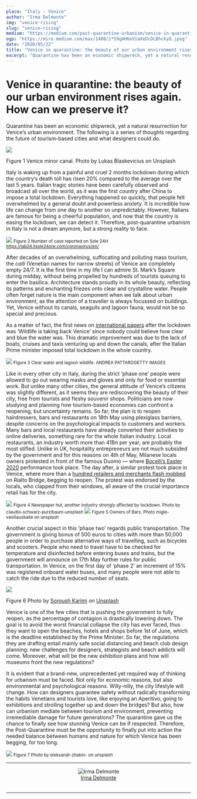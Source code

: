 ```yaml
---
place: "Italy - Venice"
author: "Irma Delmonte"
img: "venice-rising"
slug: "venice-rising"
medium: "https://medium.com/post-quarantine-urbanism/venice-in-quarantine-the-beauty-of-urban-environment-rises-again-how-can-we-preserve-it-82a21710cd46"
ogp: "https://miro.medium.com/max/1400/1*59gAH6eViaXeDcDLBhckyQ.jpeg"
date: "2020/05/22"
title: "Venice in quarantine: the beauty of our urban environment rises again. How can we preserve it?"
excerpt: "Quarantine has been an economic shipwreck, yet a natural resurrection for Venice’s urban environment. The following is a series of thoughts regarding the future of tourism-based cities and what designers could do."
---
```


Venice in quarantine: the beauty of our urban environment rises again. How can we preserve it?
==============================================================================================

Quarantine has been an economic shipwreck, yet a natural resurrection for Venice’s urban environment. The following is a series of thoughts regarding the future of tourism-based cities and what designers could do.

<img class="s t u hn ai" src="https://miro.medium.com/max/1400/1*59gAH6eViaXeDcDLBhckyQ.jpeg"/>

Figure 1 Venice minor canal. Photo by Lukas Blaskevicius on Unsplash

Italy is waking up from a painful and cruel 2 months lockdown during which the country’s death toll has risen 20% compared to the average over the last 5 years. Italian tragic stories have been carefully observed and broadcast all over the world, as it was the first country after China to impose a total lockdown. Everything happened so quickly, that people felt overwhelmed by a general doubt and powerless anxiety. It is incredible how life can change from one day to another so unpredictably. However, Italians are famous for being a cheerful population, and now that the country is easing the lockdown, we can detect it. Therefore, post-quarantine urbanism in Italy is not a dream anymore, but a strong reality to face.

<img class="s t u hn ai" src="https://miro.medium.com/max/1400/1*TNOmHvsQ2h09BJLHt12_Aw.jpeg"/>
<small>
Figure 2 Number of case reported on Sole 24H <a href="https://lab24.ilsole24ore.com/coronavirus/en/" alt="">https://lab24.ilsole24ore.com/coronavirus/en/</a>
</small>

After decades of an overwhelming, suffocating and polluting mass tourism, the _calli_ (Venetian names for narrow streets) of Venice are completely empty 24/7. It is the first time in my life I can admire St. Mark’s Square during midday, without being propelled by hundreds of tourists queuing to enter the basilica. Architecture stands proudly in its whole beauty, reflecting its patterns and enchanting friezes onto clear and crystalline water. People often forget nature is the main component when we talk about urban environment, as the attention of a traveller is always focussed on buildings. Yet, Venice without its canals, seagulls and lagoon fauna, would not be so special and precious.

As a matter of fact, the first news on [international papers](https://www.theguardian.com/environment/2020/mar/20/nature-is-taking-back-venice-wildlife-returns-to-tourist-free-city) after the lockdown was ‘Wildlife is taking back Venice’ since nobody could believe how clear and blue the water was. This dramatic improvement was due to the lack of boats, cruises and taxis venturing up and down the canals, after the Italian Prime minister imposed total lockdown in the whole country.

<img class="s t u hn ai" src="https://miro.medium.com/max/1400/1*Igeq2CJFa5OGYSn0vHpUqw.jpeg"/>
<small>
Figure 3 Clear water and lagoon wildlife. ANDREA PATTAROGETTY IMAGES
</small>

Like in every other city in Italy, during the strict ‘phase one’ people were allowed to go out wearing masks and gloves and only for food or essential work. But unlike many other cities, the general attitude of Venice’s citizens was slightly different, as it seems they are rediscovering the beauty of their city, free from tourists and fleshy souvenir shops. Politicians are now studying and planning how tourism-based economies can confront a reopening, but uncertainty remains. So far, the plan is to reopen hairdressers, bars and restaurants on 18th May using plexiglass barriers, despite concerns on the psychological impacts to customers and workers. Many bars and local restaurants have already converted their activities to online deliveries, something rare for the whole Italian industry. Local restaurants, an industry worth more than 41Bn per year, are probably the most stifled. Unlike in UK, hospitality entrepreneurs are not much subsided by the government and for this reasons on 4th of May, Milanese locals owners protested in front of the famous Duomo — where [Bocelli’s Easter 2020](https://www.youtube.com/watch?v=bpXwOSHTwsY) performance took place. The day after, a similar protest took place in Venice, where more than a [hundred retailers and merchants flash mobbed](https://www.telegraph.co.uk/news/2020/05/05/pictures-day-5th-may-2020/hundreds-protesters-manifest-venice-italy-protest-against-measures/) on Rialto Bridge, begging to reopen. The protest was endorsed by the locals, who clapped from their windows, all aware of the crucial importance retail has for the city.

<img class="s t u hn ai" src="https://miro.medium.com/max/1400/1*raDCs8nCts5lwuCln8GyrQ.jpeg"/>
<small>
Figure 4 Newspaper hut, another industry strongly affected by lockdown. Photo by claudio-schwarz-purzlbaum-unsplash
</small>

<img class="s t u hn ai" src="https://miro.medium.com/max/1400/1*Gc6njdSLmwXqSdQVAZLChQ.jpeg"/>
<small>
Figure 5 Owners of Bars. Photo migle-vasiliauskaite on unsplash
</small>

Another crucial aspect in this ‘phase two’ regards public transportation. The government is giving bonus of 500 euros to cities with more than 50,000 people in order to purchase alternative ways of travelling, such as bicycles and scooters. People who need to travel have to be checked for temperature and disinfected before entering buses and trains, but the government will announce on 17th May further rules for public transportation. In Venice, on the first day of ‘phase 2’ an increment of 15% was registered onboard water buses, and many people were not able to catch the ride due to the reduced number of seats.

<img class="s t u hn ai" src="https://miro.medium.com/max/1400/1*ABdUWS8jruCu5gxHtxQXHQ.jpeg"/>

Figure 6 Photo by [Soroush Karimi](https://unsplash.com/@soroushkarimi?utm_source=unsplash&utm_medium=referral&utm_content=creditCopyText) on [Unsplash](https://unsplash.com/s/photos/venice-quarantene?utm_source=unsplash&utm_medium=referral&utm_content=creditCopyText)

Venice is one of the few cities that is pushing the government to fully reopen, as the percentage of contagion is drastically lowering down. The goal is to avoid the worst financial collapse the city has ever faced, thus they want to open the beaches, hotels and shops before 1st of June, which is the deadline established by the Prime Minister. So far, the regulations they are drafting entail mainly safe social distancing and beach club design planning: new challenges for designers, strategists and beach addicts will come. Moreover, what will be the new exhibition plans and how will museums front the new regulations?

It is evident that a brand-new, unprecedented yet required way of thinking for urbanism must be faced. Not only for economic reasons, but also environmental and psychological reasons. Willy-nilly, the city lifestyle will change. How can designers guarantee safety without radically transforming the habits Venetians and tourists love, like enjoying an Aperitivo, going to exhibitions and strolling together up and down the bridges? But also, how can urbanism mediate between tourism and environment, preventing irremediable damage for future generations? The quarantine gave us the chance to finally see how stunning Venice can be if respected. Therefore, the Post-Quarantine must be the opportunity to finally put into action the needed balance between humans and nature for which Venice has been begging, for too long.

<img class="s t u hn ai" src="https://miro.medium.com/max/1400/1*iVNLZK4CzH1l48gEJ9NU1A.jpeg"/>
<small>
Figure 7 Photo by oleksandr-zhabin- on unsplash
</small>

---

<div style="display: flex; margin-bottom: 2rem">
    <div style="margin: 0 auto; text-align: center">
        <img alt="Irma Delmonte" src="https://miro.medium.com/fit/c/96/96/0*z3Hr2CDXpoG0ly43"/>
        <br/>
        <a href="https://medium.com/@irmadelmonte96?source=post_page-----82a21710cd46----------------------">Irma Delmonte</a>
    </div>
</div>

---